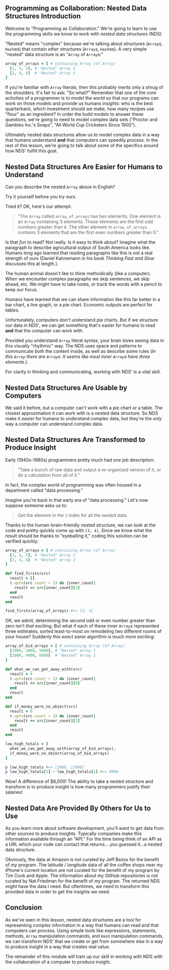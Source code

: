 ## Programming as Collaboration: Nested Data Structures Introduction

Welcome to "Programming as Collaboration." We're going to learn to use the
programming skills we know to work with _nested data structures_ (NDS).

"Nested" means "complex" because we're talking about structures (`Array`s,
`Hash`es) that contain _other_ structures (`Array`s, `Hash`es). A very simple
"nested" data structure is an "`Array` of `Array`s:"

```ruby
array_of_arrays = [ # containing Array (of Array)
  [1, 3, 5], # "Nested" Array 1
  [2, 4, 6]  # "Nested" Array 2
]
```

If you're familiar with `Array` literals, then this probably merits only a
shrug of the shoulders. It's fair to ask: "So what?" Remember that one of 
the core activities of a programmer is to _model_ the world so that our programs
can work on those models and provide us humans _insights_: who is the best 
quarterback, which investment should we make, how many recipes use "flour" as
an ingredient? In order the build models to answer these questions, we're going
to need to model complex data sets ("Proctor and Gambles Inc.'s Soaps", "All World
Cup Cricketers Since 1900").

Ultimately nested data structures allow us to model complex data in a way that
humans understand **and** that computers can speedily process. In the rest of this
lesson, we're going to talk about some of the specifics around how NDS' fulfill
this goal.

## Nested Data Structures Are Easier for Humans to Understand

Can you describe the nested `Array` above in English?

Try it yourself before you try ours.

Tried it? OK, here's our attempt:

> "The `Array` called `array_of_arrays` has two elements. One element is an
> `Array` containing 3 elements. Those elements are the first odd numbers greater
> than `0`. The other element in `array_of_arrays` contains 3 elements that are
> the first even numbers greater than 0."

Is that _fun_ to read? Not really. Is it easy to think about? Imagine what the
paragraph to describe agricultural output of South America looks like.  Humans
long ago learned that reading paragraphs like this is not a real strength of
ours (Daniel Kahnemann in his book _Thinking Fast and Slow_ discusses this at
length.).

The human animal doesn't like to think methodically (like a computer). When we
encounter complex paragraphs we skip sentences, we skip ahead, etc.  We might
have to take notes, or track the words with a pencil to keep our focus.

Humans have learned that we can share information like this far better in a bar
chart, a line graph, or a pie chart. Economic outputs are perfect for _tables_.

Unfortunately, computers don't understand pie charts. But if we structure our
data in NDS', we can get something that's easier for humans to read **and**
that the computer can work with.

Provided you understand `Array` literal syntax, your brain loves seeing data in
this visually "rhythmic" way.  The NDS uses space and patterns to communicate _both_ the
content inside, as well as describe some  rules (_In this `Array` there are
`Array`s. It seems like most inner `Array`s have three elements._).

For clarity in thinking and communicating, working with NDS' is a vital skill.

## Nested Data Structures Are Usable by Computers

We said it before, but a computer can't work with a pie chart or a table. The
closest approximation it can work with is a nested data structure. So NDS make
it _easier_ for humans to understand complex data, but they're the _only_ way a
computer can understand complex data.

## Nested Data Structures Are Transformed to Produce Insight

Early (1940s-1980s) programmers pretty much had one job description:

> "Take a bunch of raw data and output a re-organized version of it, or do a
> calculation from all of it."

In fact, the complex world of programming was often housed in a department
called "data processing."

Imagine you're back in that early era of "data processing." Let's now suppose
someone asks us to:

> Get the element in the `1` index for all the nested data.

Thanks to the human-brain-friendly nested structure, we can look at the code
and pretty quickly come up with `[3, 4]`. Since we know what the result should
be thanks to "eyeballing it," coding this solution can be verified quickly:

```ruby
array_of_arrays = [ # containing Array (of Array)
  [1, 3, 5], # "Nested" Array 1
  [2, 4, 6]  # "Nested" Array 2
]

def find_firsts(src)
  result = []
  0.upto(src.count - 1) do |inner_count|
    result << src[inner_count][1]
  end
  result
end

find_firsts(array_of_arrays) #=> [3, 4]
```

OK, we admit, determining the second odd or even number greater than zero isn't
_that_ exciting. But what if each of these inner `Array`s represented three
estimates, sorted least-to-most on remodeling two different rooms of your
house? Suddenly this _exact same_ algorithm is much more exciting:

```ruby
array_of_bid_arrays = [ # containing Array (of Array)
  [1000, 3000, 5000], # "Nested" Array 1
  [2000, 4000, 6000]  # "Nested" Array 2
]

def what_we_can_get_away_with(src)
  result = 0
  0.upto(src.count - 1) do |inner_count|
    result += src[inner_count][0]
  end
  result
end

def if_money_were_no_object(src)
  result = 0
  0.upto(src.count - 1) do |inner_count|
    result += src[inner_count][2]
  end
  result
end

low_high_totals = [
  what_we_can_get_away_with(array_of_bid_arrays),
  if_money_were_no_object(array_of_bid_arrays)
]

p low_high_totals #=> [3000, 11000]
p low_high_totals[1] - low_high_totals[1] #=> 8000
```

Wow! A difference of $8,000! The ability to take a nested structure and
transform is to produce insight is how many programmers justify their salaries!

## Nested Data Are Provided By Others for Us to Use

As you learn more about software development, you'll want to get data from
other sources to produce insights. Typically companies make this information
available through an "API." For the time being think of an API as a URL which
your code can contact that returns....you guessed it...a nested data structure.

Obviously, the data at Amazon is not curated by Jeff Bezos for the benefit of
_my_ program. The latitude / longitude data of all the coffee shops near my
iPhone's current location are not curated for the benefit of my program by Tim
Cook and Apple. The information about my GitHub repositories is not curated by
Nat Friedman for the benefit of _my_ program. The returned NDS _might_ have the
data I need. But oftentimes, we need to transform this provided data in order
to get the insights we need.

## Conclusion

As we've seen in this lesson, nested data structures are a tool for
representing complex information in a way that humans can read and that
computers can process. Using simple tools like expressions, statements,
methods, `Array` manipulation commands, and `Hash` manipulation commands, we
can transform NDS' that we create or get from somewhere else in a way to produce
insight in a way that creates real value.

The remainder of this module will train up our skill in working with NDS with
the collaboration of a computer to produce insight.
